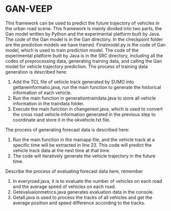 # GAN-VEEP
This framework can be used to predict the future trajectory of vehicles in the urban road scene.
This framework is mainly divided into two parts, the Gan model written by Python and the experimental platform built by Java.
The code of the Gan model is in the Gan directory. In the checkpoint folder are the prediction models we have trained. Finalmodel.py is the code of Gan model, which is used to train prediction model.
The code of the experimental platform built by Java is in the SRC directory, including all the codes of preprocessing data, generating training data, and calling the Gan model for vehicle trajectory prediction.
The process of training data generation is described here:
1. Add the TCL file of vehicle track generated by SUMO into getlaneinformatio.java, run the main function to generate the historical information of each vehicle.
2. Run the main function in generationtraindata.java to store all vehicle information in the traindata folder.
3. Execute the main function in changenext.java, which is used to convert the cross road vehicle information generated in the previous step to coordinate and store it in the okvehicle.txt file.

The process of generating forecast data is described here:
1. Run the main function in the mainapp file, and the vehicle track at a specific time will be extracted in line 23. This code will predict the vehicle track data at the next time at that time.
2. The code will iteratively generate the vehicle trajectory in the future time.

Describe the process of evaluating forecast data here, remember
1. In everyroad.java, it is to evaluate the number of vehicles on each road and the average speed of vehicles on each road.
2. Getevaluaionmetrics.java generates evaluation data in the console.
3. Getall.java is used to process the tracks of all vehicles and get the average position and speed difference according to the tracks.
